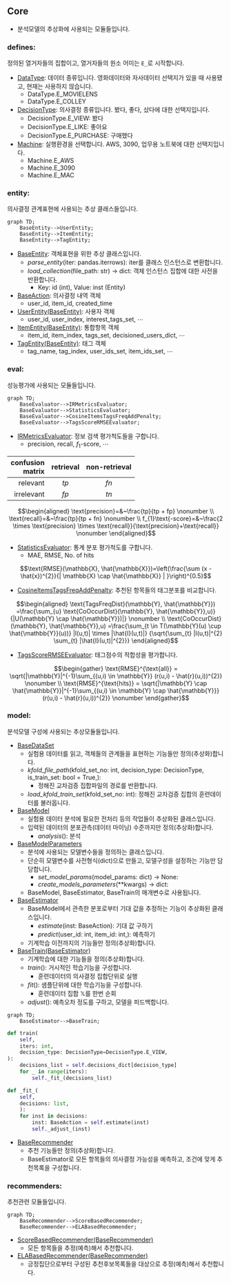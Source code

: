 
## Core
- 분석모델의 추상화에 사용되는 모듈들입니다. 


### defines: 
정의된 열거자들의 집합이고, 열거자들의 원소 어미는 `E_`로 시작합니다.
- [DataType](./defines/data_type.py): 데이터 종류입니다. 영화데이터와 자사데이터 선택지가 있을 때 사용됐고, 현재는 사용하지 않습니다.
    - DataType.E_MOVIELENS
    - DataType.E_COLLEY
- [DecisionType](./defines/decision_type.py): 의사결정 종류입니다. 봤다, 좋다, 샀다에 대한 선택지입니다.
    - DecisionType.E_VIEW: 봤다
    - DecisionType.E_LIKE: 좋아요
    - DecisionType.E_PURCHASE: 구매했다
- [Machine](./defines/machine.py): 실행환경을 선택합니다. AWS, 3090, 업무용 노트북에 대한 선택지입니다.
    - Machine.E_AWS
    - Machine.E_3090
    - Machine.E_MAC

### entity: 
의사결정 관계표현에 사용되는 추상 클래스들입니다.

```mermaid
graph TD;
    BaseEntity-->UserEntity;
    BaseEntity-->ItemEntity;
    BaseEntity-->TagEntity;
```

- [BaseEntity](./entity/base_entity.py): 객체표현을 위한 추상 클래스입니다.
    - _parse_entity_(iter: pandas.iterrows): iter를 클래스 인스턴스로 변환합니다.
    - _load_collection_(file_path: str) -> dict: 객체 인스턴스 집합에 대한 사전을 반환합니다.
        - Key: id (int), Value: inst (Entity)
- [BaseAction](./entity/base_action.py): 의사결정 내역 객체
    - user_id, item_id, created_time
- [UserEntity(BaseEntity)](./entity/user_entity.py): 사용자 객체
    - user_id, user_index, interest_tags_set, $\cdots$
- [ItemEntity(BaseEntity)](./entity/item_entity.py): 통합항목 객체
    - item_id, item_index, tags_set, decisioned_users_dict, $\cdots$
- [TagEntity(BaseEntity)](./entity/tag_entity.py): 태그 객체
    - tag_name, tag_index, user_ids_set, item_ids_set, $\cdots$

### eval: 
성능평가에 사용되는 모듈들입니다.

```mermaid
graph TD;
    BaseEvaluator-->IRMetricsEvaluator;
    BaseEvaluator-->StatisticsEvaluator;
    BaseEvaluator-->CosineItemsTagsFreqAddPenalty;
    BaseEvaluator-->TagsScoreRMSEEvaluator;
```

- [IRMetricsEvaluator](./eval/ir_metrics_evaluator.py): 정보 검색 평가척도들을 구합니다.
    - precision, recall, $f_{1}$-score, $\cdots$

| confusion <br/> matrix | retrieval | non-retrieval |
|--:|:--:|:--:|
| relevant         | $tp$      | $fn$          |
| irrelevant       | $fp$      | $tn$          |

<!--
        |||predicted |||
        |--:|--:|:--:|:--:|:--:|
        |||retrieval|non-retrieval|
        |actual| relevant| $tp$| $fn$|
        ||irrelevant| $fp$| $tn$|
-->

$$\begin{aligned}
\text{precision}=&~\frac{tp}{tp + fp} \nonumber \\
\text{recall}=&~\frac{tp}{tp + fn} \nonumber \\
f_{1}\text{-score}=&~\frac{2 \times \text{precision} \times \text{recall}}{\text{precision}+\text{recall}} \nonumber
\end{aligned}$$

- [StatisticsEvaluator](./eval/statistics_evaluator.py): 통계 분포 평가척도를 구합니다.
    - MAE, RMSE, No. of hits

$$\text{RMSE}(\mathbb{X}, \hat{\mathbb{X}})=\left(\frac{\sum (x - \hat{x})^{2}}{| \mathbb{X} \cap \hat{\mathbb{X}} | }\right)^{0.5}$$

- [CosineItemsTagsFreqAddPenalty](./eval/cosine_items_tags_freq_pnt.py): 추천된 항목들의 태그분포를 비교합니다.

$$\begin{aligned}
\text{TagsFreqDist}(\mathbb{Y}, \hat{\mathbb{Y}})
=\frac{\sum_{u} \text{CoOccurDist}(\mathbb{Y}, \hat{\mathbb{Y}},u)}
{|U(\mathbb{Y} \cap \hat{\mathbb{Y}})|} \nonumber \\
\text{CoOccurDist}(\mathbb{Y}, \hat{\mathbb{Y}},u)
=\frac{\sum_{t \in T(\mathbb{Y}(u) \cup \hat{\mathbb{Y}}(u))} |I(u,t)| \times |\hat{I}(u,t)|}
{\sqrt{\sum_{t} |I(u,t)|^{2} \sum_{t} |\hat{I}(u,t)|^{2}}}
\end{aligned}$$
    
<!-- \left\lvert \right\rvert -->

- [TagsScoreRMSEEvaluator](./eval/tags_score_rmse_evaluator.py): 태그점수의 적합성을 평가합니다.

$$\begin{gather}
\text{RMSE}^{\text{all}} = \sqrt{|\mathbb{Y}|^{-1}\sum_{(u,i) \in \mathbb{Y}} (r(u,i) - \hat{r}(u,i))^{2}} \nonumber \\
\text{RMSE}^{\text{hits}} = \sqrt{|\mathbb{Y} \cap \hat{\mathbb{Y}}|^{-1}\sum_{(u,i) \in \mathbb{Y} \cap \hat{\mathbb{Y}}} (r(u,i) - \hat{r}(u,i))^{2}}  \nonumber
\end{gather}$$


### model: 
분석모델 구성에 사용되는 추상모듈들입니다.

- [BaseDataSet](./model/base_dataset.py)
    - 실험용 데이터를 읽고, 객체들의 관계들을 표현하는 기능들만 정의(추상화)합니다.
    - _kfold_file_path_(kfold_set_no: int, decision_type: DecisionType, is_train_set: bool = True,): 
        - 정해진 교차검증 집합파일의 경로를 반환합니다.
    - _load_kfold_train_set_(kfold_set_no: int): 정해진 교차검증 집합의 훈련데이터를 불러옵니다.
- [BaseModel](./model/base_model.py)
    - 실험용 데이터 분석에 필요한 전처리 등의 작업들이 추상화된 클래스입니다.
    - 입력된 데이터의 분포관측(데이터 마이닝) 수준까지만 정의(추상화)합니다.
        - _analysis_(): 분석
- [BaseModelParameters](./model/base_model_params.py)
    - 분석에 사용되는 모델변수들을 정의하는 클래스입니다.
    - 단순히 모델변수를 사전형식(dict)으로 만들고, 모델구성을 설정하는 기능만 담당합니다.
        - _set_model_params_(model_params: dict) -> None:
        - _create_models_parameters_(**kwargs) -> dict:
    - BaseModel, BaseEstimator, BaseTrain의 매개변수로 사용됩니다.
- [BaseEstimator](./model/base_estimator.py)
    - BaseModel에서 관측한 분포로부터 기대 값을 추정하는 기능이 추상화된 클래스입니다.
        - _estimate_(inst: BaseAction): 기대 값 구하기
        - _predict_(user_id: int, item_id: int,): 예측하기
    - 기계학습 이전까지의 기능들만 정의(추상화)합니다.
- [BaseTrain(BaseEstimator)](./model/base_train.py)
    - 기계학습에 대한 기능들을 정의(추상화)합니다.
    - _train_(): 거시적인 학습기능을 구성합니다.
        - 훈련데이터의 의사결정 집합단위로 실행
    - _fit_(): 샘플단위에 대한 학습기능을 구성합니다.
        - 훈련데이터 집합 $\mathbb{X}$를 한번 순회
    - _adjust_(): 예측오차 정도를 구하고, 모델을 피드백합니다.

```mermaid
graph TD;
    BaseEstimator-->BaseTrain;
```

```python
def train(
    self, 
    iters: int, 
    decision_type: DecisionType=DecisionType.E_VIEW,
):
    decisions_list = self.decisions_dict[decision_type]
    for _ in range(iters):
        self._fit_(decisions_list)
```

```python
def _fit_(
    self,
    decisions: list,
    ):
    for inst in decisions:
        inst: BaseAction = self.estimate(inst)
        self._adjust_(inst)
```

- [BaseRecommender](./model/base_recommender.py)
    - 추천 기능들만 정의(추상화)합니다.
    - BaseEstimator로 모든 항목들의 의사결정 가능성을 예측하고, 조건에 맞게 추천목록을 구성합니다.

### recommenders: 
추천관련 모듈들입니다.

```mermaid
graph TD;
    BaseRecommender-->ScoreBasedRecommender;
    BaseRecommender-->ELABasedRecommender;
```

- [ScoreBasedRecommender(BaseRecommender)](./recommenders/score_based_recommender.py)
    - 모든 항목들을 추정(예측)해서 추천합니다.
- [ELABasedRecommender(BaseRecommender)](./recommenders/ela_based_recommender.py)
    - 긍정집단으로부터 구성된 추천후보목록들을 대상으로 추정(예측)해서 추천합니다.
